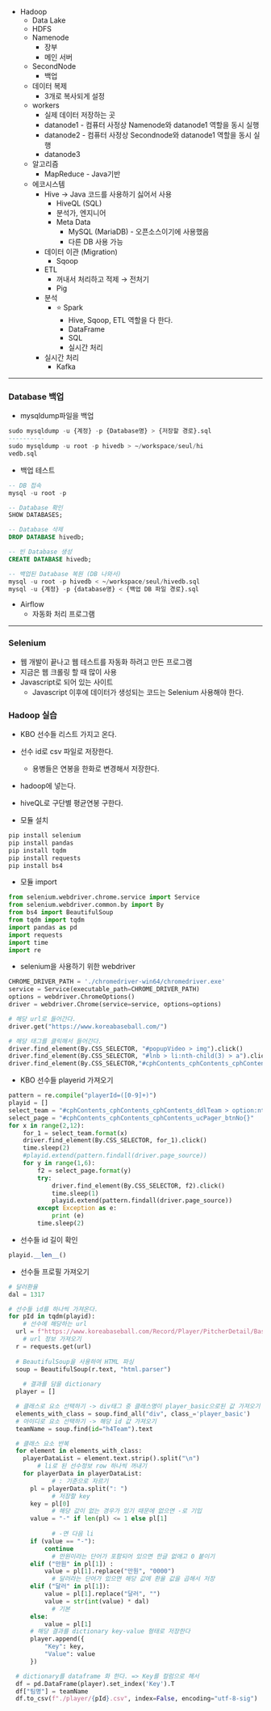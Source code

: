 - Hadoop
    - Data Lake
    - HDFS
    - Namenode
        - 장부
        - 메인 서버
    - SecondNode
        - 백업
    - 데이터 복제
        - 3개로 복사되게 설정
    - workers
        - 실제 데이터 저장하는 곳
        - datanode1 - 컴퓨터 사정상 Namenode와 datanode1 역할을 동시 실행
        - datanode2 - 컴퓨터 사정상 Secondnode와 datanode1 역할을 동시 실행
        - datanode3
    - 알고리즘
        - MapReduce - Java기반
    - 에코시스템
        - Hive → Java 코드를 사용하기 싫어서 사용
            - HiveQL (SQL)
            - 분석가, 엔지니어
            - Meta Data
                - MySQL (MariaDB) - 오픈소스이기에 사용했음
                - 다른 DB 사용 가능
        - 데이터 이관 (Migration)
            - Sqoop
        - ETL
            - 꺼내서 처리하고 적제 → 전처기
            - Pig
        - 분석
            - ⭐ Spark
                - Hive, Sqoop,  ETL 역할을 다 한다.
                - DataFrame
                - SQL
                - 실시간 처리
        - 실시간 처리
            - Kafka

---

### Database 백업

- mysqldump파일을 백업

```sql
sudo mysqldump -u {계정} -p {Database명} > {저장할 경로}.sql
----------
sudo mysqldump -u root -p hivedb > ~/workspace/seul/hi
vedb.sql
```

- 백업 테스트

```sql
-- DB 접속
mysql -u root -p

-- Database 확인
SHOW DATABASES;

-- Database 삭제
DROP DATABASE hivedb;

-- 빈 Database 생성
CREATE DATABASE hivedb;

-- 백업된 Database 복원 (DB 나와서)
mysql -u root -p hivedb < ~/workspace/seul/hivedb.sql
mysql -u {계정} -p {database명} < {백업 DB 파일 경로}.sql
```

- Airflow
    - 자동화 처리 프로그램

---

### Selenium

- 웹 개발이 끝나고 웹 테스트를 자동화 하려고 만든 프로그램
- 지금은 웹 크롤링 할 때 많이 사용
- Javascript로 되어 있는 사이트
    - Javascript 이후에 데이터가 생성되는 코드는 Selenium 사용해야 한다.

### Hadoop 실습

- KBO 선수들 리스트 가지고 온다.
- 선수 id로 csv 파일로 저장한다.
    - 용병들은 연봉을 한화로 변경해서 저장한다.
- hadoop에 넣는다.
- hiveQL로 구단별 평균연봉 구한다.

- 모듈 설치

```python
pip install selenium
pip install pandas
pip install tqdm
pip install requests
pip install bs4
```

- 모듈 import

```python
from selenium.webdriver.chrome.service import Service
from selenium.webdriver.common.by import By
from bs4 import BeautifulSoup
from tqdm import tqdm
import pandas as pd
import requests
import time
import re
```

- selenium을 사용하기 위한 webdriver

```python
CHROME_DRIVER_PATH = './chromedriver-win64/chromedriver.exe'
service = Service(executable_path=CHROME_DRIVER_PATH)
options = webdriver.ChromeOptions()
driver = webdriver.Chrome(service=service, options=options)
```

```python
# 해당 url로 들어간다.
driver.get("https://www.koreabaseball.com/")

# 해당 태그를 클릭해서 들어간다.
driver.find_element(By.CSS_SELECTOR, "#popupVideo > img").click()
driver.find_element(By.CSS_SELECTOR, "#lnb > li:nth-child(3) > a").click()
driver.find_element(By.CSS_SELECTOR,"#cphContents_cphContents_cphContents_ddlTeam").click()
```

- KBO 선수들 playerid 가져오기

```python
pattern = re.compile("playerId=([0-9]+)")
playid = []
select_team = "#cphContents_cphContents_cphContents_ddlTeam > option:nth-child({})"
select_page = "#cphContents_cphContents_cphContents_ucPager_btnNo{}"
for x in range(2,12):
    for_1 = select_team.format(x)
    driver.find_element(By.CSS_SELECTOR, for_1).click()
    time.sleep(2)
    #playid.extend(pattern.findall(driver.page_source))
    for y in range(1,6):
        f2 = select_page.format(y)
        try:
            driver.find_element(By.CSS_SELECTOR, f2).click()
            time.sleep(1)
            playid.extend(pattern.findall(driver.page_source))
        except Exception as e:
            print (e)
        time.sleep(2)
```

- 선수들 id 길이 확인

```python
playid.__len__()
```

- 선수들 프로필 가져오기

```python
# 달러환율
dal = 1317

# 선수들 id를 하나씩 가져온다.
for pId in tqdm(playid):
	# 선수에 해당하는 url
  url = f"https://www.koreabaseball.com/Record/Player/PitcherDetail/Basic.aspx?playerId={pId}"
	# url 정보 가져오기
  r = requests.get(url)
  
  # BeautifulSoup을 사용하여 HTML 파싱
  soup = BeautifulSoup(r.text, "html.parser")
	
	# 결과를 담을 dictionary
  player = []

  # 클래스로 요소 선택하기 -> div태그 중 클래스명이 player_basic으로된 값 가져오기
  elements_with_class = soup.find_all("div", class_='player_basic')
  # 아이디로 요소 선택하기 -> 해당 id 값 가져오기
  teamName = soup.find(id="h4Team").text

  # 클래스 요소 반복
  for element in elements_with_class:
    playerDataList = element.text.strip().split("\n")
		# li로 된 선수정보 row 하나씩 꺼내기
    for playerData in playerDataList:
			# : 기준으로 자르기
      pl = playerData.split(": ")
			# 저장할 key
      key = pl[0]
			# 해당 값이 없는 경우가 있기 때문에 없으면 -로 기입
      value = "-" if len(pl) <= 1 else pl[1]
			
			# -면 다음 li
      if (value == "-"):
          continue
			# 만원이라는 단어가 포함되어 있으면 한글 없애고 0 붙이기
      elif ("만원" in pl[1]) :
          value = pl[1].replace("만원", "0000")
			# 달러라는 단어가 있으면 해당 값에 환율 값을 곱해서 저장
      elif ("달러" in pl[1]):
          value = pl[1].replace("달러", "")
          value = str(int(value) * dal)
			# 기본
      else:
          value = pl[1]
      # 해당 결과를 dictionary key-value 형태로 저장한다
      player.append({
          "Key": key,
          "Value": value
      })

  # dictionary를 dataframe 화 한다. => Key를 컬럼으로 해서
  df = pd.DataFrame(player).set_index('Key').T
  df["팀명"] = teamName
  df.to_csv(f"./player/{pId}.csv", index=False, encoding="utf-8-sig")
```